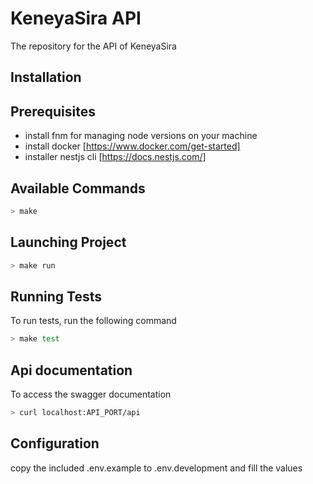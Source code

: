 # KeneyaSira API

The repository for the API of KeneyaSira


## Installation

## Prerequisites

* install fnm for managing node versions on your machine
* install docker [https://www.docker.com/get-started]
* installer nestjs cli [https://docs.nestjs.com/]

## Available Commands
```bash
> make
```

## Launching Project
```bash
> make run
```
## Running Tests

To run tests, run the following command

```bash
> make test
```

## Api documentation

To access the swagger documentation

```bash
> curl localhost:API_PORT/api
```

## Configuration

copy the included .env.example to .env.development and fill the values
